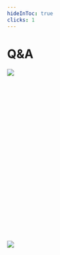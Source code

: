 ```yaml
---
hideInToc: true
clicks: 1
---
```

# Q&A

<div v-if="$slidev.nav.clicks === 0" class="flex justify-center" style="height: 400px;">
  <img src="https://media.tenor.com/SZAg9y1FkDwAAAAC/pepo-the-frog-anime-girl.gif"/>
</div>

<div v-if="$slidev.nav.clicks === 1" class="flex justify-center" style="height: 400px;">
  <img src="https://media.tenor.com/jS_IQxS3uo4AAAAd/asmr-im-out.gif"/>
</div>

